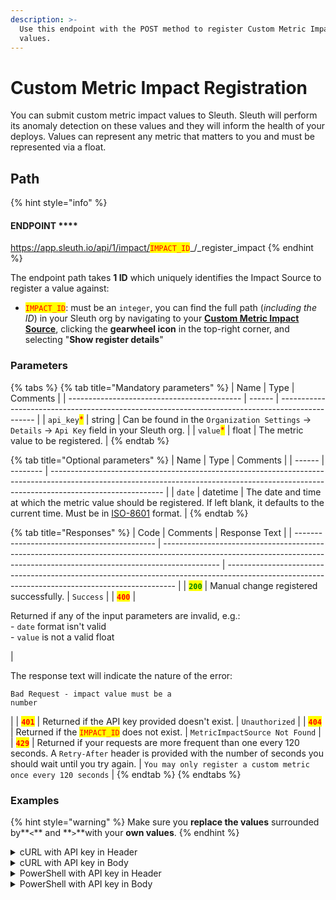 ```yaml
---
description: >-
  Use this endpoint with the POST method to register Custom Metric Impact
  values.
---
```


# Custom Metric Impact Registration

You can submit custom metric impact values to Sleuth. Sleuth will perform its anomaly detection on these values and they will inform the health of your deploys. Values can represent any metric that matters to you and must be represented via a float.

## Path

{% hint style="info" %}
#### ENDPOINT ****&#x20;

https://app.sleuth.io/api/1/impact/<mark style="color:red;">`IMPACT_ID`</mark>_/_register\_impact
{% endhint %}

The endpoint path takes **1 ID** which uniquely identifies the Impact Source to register a value against:

* <mark style="color:red;">`IMPACT_ID`</mark>: must be an `integer`, you can find the full path (_including the ID_) in your Sleuth org by navigating to your [**Custom Metric Impact Source**](https://help.sleuth.io/integrations-1/impact-sources/metrics/custom), clicking the **gearwheel icon** in the top-right corner, and selecting "**Show register details**"

### Parameters

{% tabs %}
{% tab title="Mandatory parameters" %}
| Name                                        | Type   | Comments                                                                                        |
| ------------------------------------------- | ------ | ----------------------------------------------------------------------------------------------- |
| `api_key`<mark style="color:red;">\*</mark> | string | Can be found in the `Organization Settings` -> `Details` -> `Api Key` field in your Sleuth org. |
| `value`<mark style="color:red;">\*</mark>   | float  | The metric value to be registered.                                                              |
{% endtab %}

{% tab title="Optional parameters" %}
| Name   | Type     | Comments                                                                                                                                                                                 |
| ------ | -------- | ---------------------------------------------------------------------------------------------------------------------------------------------------------------------------------------- |
| `date` | datetime | The date and time at which the metric value should be registered. If left blank, it defaults to the current time. Must be in [ISO-8601](https://en.wikipedia.org/wiki/ISO\_8601) format. |
{% endtab %}

{% tab title="Responses" %}
| Code                                        | Comments                                                                                                                                                                   | Response Text                                                                                                                                   |
| ------------------------------------------- | -------------------------------------------------------------------------------------------------------------------------------------------------------------------------- | ----------------------------------------------------------------------------------------------------------------------------------------------- |
| <mark style="color:green;">**`200`**</mark> | Manual change registered successfully.                                                                                                                                     | `Success`                                                                                                                                       |
| <mark style="color:red;">**`400`**</mark>   | <p>Returned if any of the input parameters are invalid, e.g.:<br>- <code>date</code> format isn't valid<br>- <code>value</code> is not a valid float</p>                   | <p>The response text will indicate the nature of the error:<br><code></code></p><p><code>Bad Request - impact value must be a number</code></p> |
| <mark style="color:red;">**`401`**</mark>   | Returned if the API key provided doesn't exist.                                                                                                                            | `Unauthorized`                                                                                                                                  |
| <mark style="color:red;">**`404`**</mark>   | Returned if the <mark style="color:red;">`IMPACT_ID`</mark> does not exist.                                                                                                | `MetricImpactSource Not Found`                                                                                                                  |
| <mark style="color:red;">**`429`**</mark>   | Returned if your requests are more frequent than one every 120 seconds. A `Retry-After` header is provided with the number of seconds you should wait until you try again. | `You may only register a custom metric once every 120 seconds`                                                                                  |
{% endtab %}
{% endtabs %}

### Examples

{% hint style="warning" %}
Make sure you **replace the values** surrounded by**`<`** and **`>`**with your **own values**.&#x20;
{% endhint %}

<details>

<summary>cURL with API key in Header</summary>

<pre class="language-bash" data-overflow="wrap" data-line-numbers><code class="lang-bash"><strong>curl -X POST \
</strong>'https://app.sleuth.io/api/1/impact/&#x3C;IMPACT_ID>/register_impact' \
  -H 'Authorization: apikey &#x3C;APIKEY>'
  -H 'Content-Type: application/json' \
  -d '{
  "value": &#x3C;METRIC_VALUE>
}'</code></pre>

</details>

<details>

<summary>cURL with API key in Body</summary>

```bash
curl -X POST \
'https://app.sleuth.io/api/1/impact/<IMPACT_ID>/register_impact' \
  -H 'Content-Type: application/json' \
  -d '{
  "value": <METRIC_VALUE>,
  "api_key": "<APIKEY>"
}'
```

</details>

<details>

<summary>PowerShell with API key in Header</summary>

{% code overflow="wrap" lineNumbers="true" %}
```powershell
Invoke-RestMethod -Method POST `
-Uri 'https://app.sleuth.io/api/1/impact/<IMPACT_ID>/register_impact' `
-Headers @{
    'Authorization' = 'apikey <APIKEY>'                              
    'Content-Type' = 'application/json' 
} `
-Body '{ 
    "value": <METRIC_VALUE> 
}'
```
{% endcode %}

</details>

<details>

<summary>PowerShell with API key in Body</summary>

```powershell
Invoke-RestMethod -Method POST `
-Uri 'https://app.sleuth.io/api/1/impact/<IMPACT_ID>/register_impact' `
-Headers @{
    'Content-Type' = 'application/json'                              
} `
-Body '{ 
    "api_key": "<APIKEY>",
    "value": <METRIC_VALUE> 
}'
```

</details>
